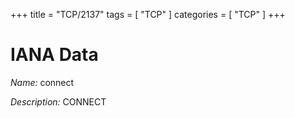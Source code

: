 +++
title = "TCP/2137"
tags = [ "TCP" ]
categories = [ "TCP" ]
+++

# IANA Data

_Name:_ connect

_Description:_ CONNECT

